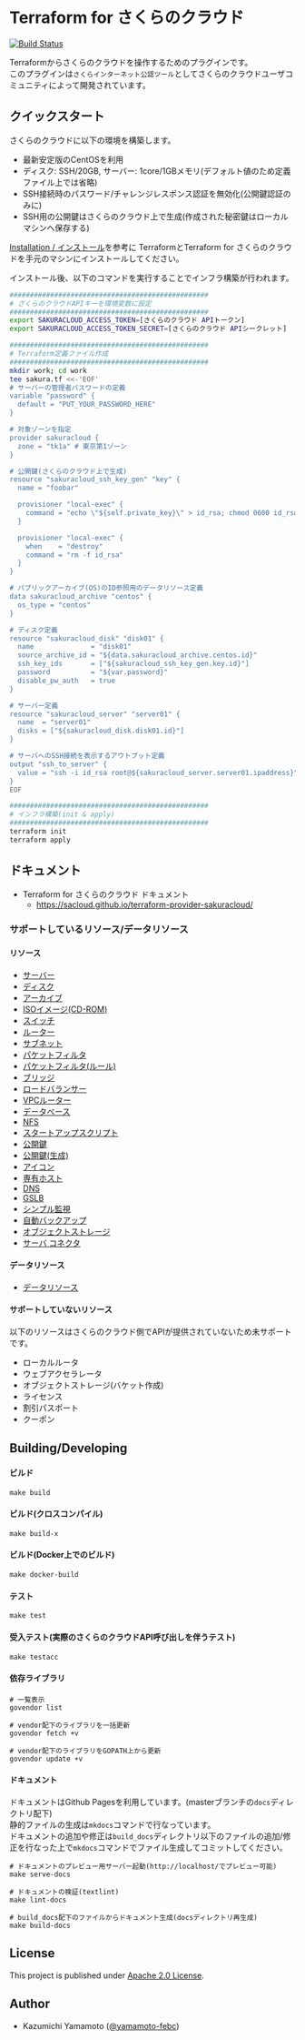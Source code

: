 # Terraform for さくらのクラウド

[![Build Status](https://travis-ci.org/sacloud/terraform-provider-sakuracloud.svg?branch=master)](https://travis-ci.org/sacloud/terraform-provider-sakuracloud)

Terraformからさくらのクラウドを操作するためのプラグインです。  
このプラグインは`さくらインターネット公認ツール`としてさくらのクラウドユーザコミュニティによって開発されています。

## クイックスタート

さくらのクラウドに以下の環境を構築します。

  - 最新安定版のCentOSを利用
  - ディスク: SSH/20GB, サーバー: 1core/1GBメモリ(デフォルト値のため定義ファイル上では省略)
  - SSH接続時のパスワード/チャレンジレスポンス認証を無効化(公開鍵認証のみに)
  - SSH用の公開鍵はさくらのクラウド上で生成(作成された秘密鍵はローカルマシンへ保存する)

[Installation / インストール](https://sacloud.github.io/terraform-provider-sakuracloud/installation/)を参考に
TerraformとTerraform for さくらのクラウドを手元のマシンにインストールしてください。

インストール後、以下のコマンドを実行することでインフラ構築が行われます。

```bash
#################################################
# さくらのクラウドAPIキーを環境変数に設定
#################################################
export SAKURACLOUD_ACCESS_TOKEN=[さくらのクラウド APIトークン]
export SAKURACLOUD_ACCESS_TOKEN_SECRET=[さくらのクラウド APIシークレット]

#################################################
# Terraform定義ファイル作成
#################################################
mkdir work; cd work
tee sakura.tf <<-'EOF'
# サーバーの管理者パスワードの定義
variable "password" {
  default = "PUT_YOUR_PASSWORD_HERE"
}

# 対象ゾーンを指定
provider sakuracloud {
  zone = "tk1a" # 東京第1ゾーン 
}

# 公開鍵(さくらのクラウド上で生成)
resource "sakuracloud_ssh_key_gen" "key" {
  name = "foobar"

  provisioner "local-exec" {
    command = "echo \"${self.private_key}\" > id_rsa; chmod 0600 id_rsa"
  }

  provisioner "local-exec" {
    when    = "destroy"
    command = "rm -f id_rsa"
  }
}

# パブリックアーカイブ(OS)のID参照用のデータリソース定義
data sakuracloud_archive "centos" {
  os_type = "centos"
}

# ディスク定義
resource "sakuracloud_disk" "disk01" {
  name              = "disk01"
  source_archive_id = "${data.sakuracloud_archive.centos.id}"
  ssh_key_ids       = ["${sakuracloud_ssh_key_gen.key.id}"]
  password          = "${var.password}"
  disable_pw_auth   = true
}

# サーバー定義
resource "sakuracloud_server" "server01" {
  name  = "server01"
  disks = ["${sakuracloud_disk.disk01.id}"]
}

# サーバへのSSH接続を表示するアウトプット定義
output "ssh_to_server" {
  value = "ssh -i id_rsa root@${sakuracloud_server.server01.ipaddress}"
}
EOF

#################################################
# インフラ構築(init & apply)
#################################################
terraform init
terraform apply
```

## ドキュメント

* Terraform for さくらのクラウド ドキュメント
    * https://sacloud.github.io/terraform-provider-sakuracloud/

### サポートしているリソース/データリソース

#### リソース
  - [サーバー](https://sacloud.github.io/terraform-provider-sakuracloud/configuration/resources/server/)
  - [ディスク](https://sacloud.github.io/terraform-provider-sakuracloud/configuration/resources/disk/)
  - [アーカイブ](https://sacloud.github.io/terraform-provider-sakuracloud/configuration/resources/archive/)
  - [ISOイメージ(CD-ROM)](https://sacloud.github.io/terraform-provider-sakuracloud/configuration/resources/cdrom/)
  - [スイッチ](https://sacloud.github.io/terraform-provider-sakuracloud/configuration/resources/switch/)
  - [ルーター](https://sacloud.github.io/terraform-provider-sakuracloud/configuration/resources/internet/)
  - [サブネット](https://sacloud.github.io/terraform-provider-sakuracloud/configuration/resources/subnet/)
  - [パケットフィルタ](https://sacloud.github.io/terraform-provider-sakuracloud/configuration/resources/packet_filter/)
  - [パケットフィルタ(ルール)](https://sacloud.github.io/terraform-provider-sakuracloud/configuration/resources/packet_filter_rule/)
  - [ブリッジ](https://sacloud.github.io/terraform-provider-sakuracloud/configuration/resources/bridge/)
  - [ロードバランサー](https://sacloud.github.io/terraform-provider-sakuracloud/configuration/resources/load_balancer/)
  - [VPCルーター](https://sacloud.github.io/terraform-provider-sakuracloud/configuration/resources/vpc_router/)
  - [データベース](https://sacloud.github.io/terraform-provider-sakuracloud/configuration/resources/database/)
  - [NFS](https://sacloud.github.io/terraform-provider-sakuracloud/configuration/resources/nfs/)
  - [スタートアップスクリプト](https://sacloud.github.io/terraform-provider-sakuracloud/configuration/resources/note/)
  - [公開鍵](https://sacloud.github.io/terraform-provider-sakuracloud/configuration/resources/ssh_key/)
  - [公開鍵(生成)](https://sacloud.github.io/terraform-provider-sakuracloud/configuration/resources/ssh_key_gen/)
  - [アイコン](https://sacloud.github.io/terraform-provider-sakuracloud/configuration/resources/icon/)
  - [専有ホスト](https://sacloud.github.io/terraform-provider-sakuracloud/configuration/resources/private_host/)
  - [DNS](https://sacloud.github.io/terraform-provider-sakuracloud/configuration/resources/dns/)
  - [GSLB](https://sacloud.github.io/terraform-provider-sakuracloud/configuration/resources/gslb/)
  - [シンプル監視](https://sacloud.github.io/terraform-provider-sakuracloud/configuration/resources/simple_monitor/)
  - [自動バックアップ](https://sacloud.github.io/terraform-provider-sakuracloud/configuration/resources/auto_backup/)
  - [オブジェクトストレージ](https://sacloud.github.io/terraform-provider-sakuracloud/configuration/resources/bucket_object/)
  - [サーバ コネクタ](https://sacloud.github.io/terraform-provider-sakuracloud/configuration/resources/server_connector)

#### データリソース
  - [データリソース](http://sacloud.github.io/terraform-provider-sakuracloud/configuration/resources/data_resource/)

#### サポートしていないリソース

以下のリソースはさくらのクラウド側でAPIが提供されていないため未サポートです。

  - ローカルルータ
  - ウェブアクセラレータ
  - オブジェクトストレージ(バケット作成)
  - ライセンス
  - 割引パスポート
  - クーポン

## Building/Developing

#### ビルド

    make build
    
#### ビルド(クロスコンパイル)

    make build-x
    
#### ビルド(Docker上でのビルド)

    make docker-build
    
#### テスト

    make test
    
#### 受入テスト(実際のさくらのクラウドAPI呼び出しを伴うテスト)

    make testacc
    
#### 依存ライブラリ

    # 一覧表示
    govendor list
    
    # vendor配下のライブラリを一括更新
    govendor fetch +v

    # vendor配下のライブラリをGOPATH上から更新
    govendor update +v

#### ドキュメント

ドキュメントはGithub Pagesを利用しています。(masterブランチの`docs`ディレクトリ配下)  
静的ファイルの生成は`mkdocs`コマンドで行なっています。  
ドキュメントの追加や修正は`build_docs`ディレクトリ以下のファイルの追加/修正を行なった上で`mkdocs`コマンドでファイル生成してコミットしてください。

    # ドキュメントのプレビュー用サーバー起動(http://localhost/でプレビュー可能)
    make serve-docs
    
    # ドキュメントの検証(textlint)
    make lint-docs
    
    # build_docs配下のファイルからドキュメント生成(docsディレクトリ再生成)
    make build-docs

## License

  This project is published under [Apache 2.0 License](LICENSE).

## Author

  * Kazumichi Yamamoto ([@yamamoto-febc](https://github.com/sacloud))
